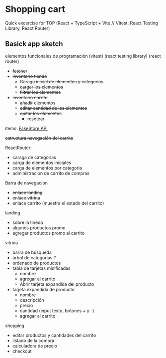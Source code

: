 # Shopping cart

Quick excercise for TOP
(React + TypeScript + Vite // Vitest, React Testing Library, React Router)

## Basick app sketch

elementos funcionales de programación
(vitest)
(react testing library)
(react router)

- ~~fetcher~~
- ~~inventario tienda~~
  - ~~Caraga inicial de elementos y categorias~~
  - ~~cargar los elementos~~
  - ~~filtrar los elementos~~
- ~~inventario carrito~~
  - ~~añadir elementos~~
  - ~~editar cantidad de los elementos~~
  - ~~quitar los elementos~~
    - ~~resetear~~

items: [FakeStore API](https://fakestoreapi.com/)

~~estructura navegación del carrito~~

ReactRouter:

- caraga de categorias
- carga de elementos iniciales
- carga de elementos por categoria
- administracion de carrito de compras

Barra de navegacion

- ~~enlace landing~~
- ~~enlace vitrina~~
- enlace carrito (muestra el estado del carrito)

landing

- sobre la tineda
- algunos productos promo
- agregar productos promo al carrito

vitrina

- barra de búsqueda
- árbol de categorías ?
- ordenado de productos
- tabla de tarjetas minificadas
  - nombre
  - agregar al carrito
  - Abrir tarjeta expandida del producto
- tarjeta expandida de producto
  - nombre
  - descripción
  - precio
  - cantidad (input texto, botones + y -)
  - agregar al carrito

shopping

- editar productos y cantidades del carrito
- listado de la compra
- calculadora de precio
- checkout

